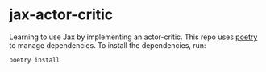 # jax-actor-critic
Learning to use Jax by implementing an actor-critic.
This repo uses [poetry](https://python-poetry.org/) to manage dependencies. To install the dependencies, run:
```bash
poetry install
```

